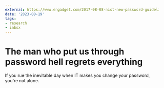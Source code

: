 ```yaml
---
external: https://www.engadget.com/2017-08-08-nist-new-password-guidelines.html
date: '2023-08-19'
tags:
- research
- inbox
---
```


# The man who put us through password hell regrets everything

If you rue the inevitable day when IT makes you change your password, you're not alone.
